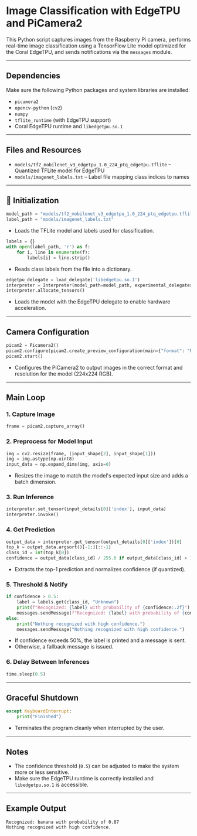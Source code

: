 
# Image Classification with EdgeTPU and PiCamera2

This Python script captures images from the Raspberry Pi camera, performs real-time image classification using a TensorFlow Lite model optimized for the Coral EdgeTPU, and sends notifications via the `messages` module.

---

## Dependencies

Make sure the following Python packages and system libraries are installed:

- `picamera2`
- `opencv-python` (`cv2`)
- `numpy`
- `tflite_runtime` (with EdgeTPU support)
- Coral EdgeTPU runtime and `libedgetpu.so.1`
---

## Files and Resources

- `models/tf2_mobilenet_v3_edgetpu_1.0_224_ptq_edgetpu.tflite` – Quantized TFLite model for EdgeTPU
- `models/imagenet_labels.txt` – Label file mapping class indices to names
---

## 🔧 Initialization

```python
model_path = "models/tf2_mobilenet_v3_edgetpu_1.0_224_ptq_edgetpu.tflite"
label_path = "models/imagenet_labels.txt"
```

- Loads the TFLite model and labels used for classification.

```python
labels = {}
with open(label_path, 'r') as f:
    for i, line in enumerate(f):
        labels[i] = line.strip()
```

- Reads class labels from the file into a dictionary.

```python
edgetpu_delegate = load_delegate('libedgetpu.so.1')
interpreter = Interpreter(model_path=model_path, experimental_delegates=[edgetpu_delegate])
interpreter.allocate_tensors()
```

- Loads the model with the EdgeTPU delegate to enable hardware acceleration.

---

## Camera Configuration

```python
picam2 = Picamera2()
picam2.configure(picam2.create_preview_configuration(main={"format": "RGB888", "size": (224, 224)}))
picam2.start()
```

- Configures the PiCamera2 to output images in the correct format and resolution for the model (224x224 RGB).

---

## Main Loop

### 1. **Capture Image**
```python
frame = picam2.capture_array()
```

### 2. **Preprocess for Model Input**
```python
img = cv2.resize(frame, (input_shape[2], input_shape[1]))
img = img.astype(np.uint8)
input_data = np.expand_dims(img, axis=0)
```

- Resizes the image to match the model's expected input size and adds a batch dimension.

### 3. **Run Inference**
```python
interpreter.set_tensor(input_details[0]['index'], input_data)
interpreter.invoke()
```

### 4. **Get Prediction**
```python
output_data = interpreter.get_tensor(output_details[0]['index'])[0]
top_k = output_data.argsort()[-1:][::-1]
class_id = int(top_k[0])
confidence = output_data[class_id] / 255.0 if output_data[class_id] > 1 else output_data[class_id]
```

- Extracts the top-1 prediction and normalizes confidence (if quantized).

### 5. **Threshold & Notify**
```python
if confidence > 0.5:
    label = labels.get(class_id, "Unknown")
    print(f"Recognized: {label} with probability of {confidence:.2f}")
    messages.sendMessage(f"Recognized: {label} with probability of {confidence:.2f}")
else:
    print("Nothing recognized with high confidence.")
    messages.sendMessage("Nothing recognized with high confidence.")
```

- If confidence exceeds 50%, the label is printed and a message is sent.
- Otherwise, a fallback message is issued.

### 6. **Delay Between Inferences**
```python
time.sleep(0.5)
```

---

## Graceful Shutdown

```python
except KeyboardInterrupt:
    print("Finished")
```

- Terminates the program cleanly when interrupted by the user.

---

## Notes

- The confidence threshold (`0.5`) can be adjusted to make the system more or less sensitive.
- Make sure the EdgeTPU runtime is correctly installed and `libedgetpu.so.1` is accessible.
---

## Example Output

```
Recognized: banana with probability of 0.87
Nothing recognized with high confidence.
```